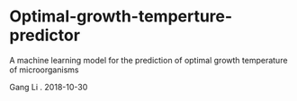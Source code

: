 # Optimal-growth-temperture-predictor
A machine learning model for the prediction of optimal growth temperature of microorganisms

Gang Li . 
2018-10-30
